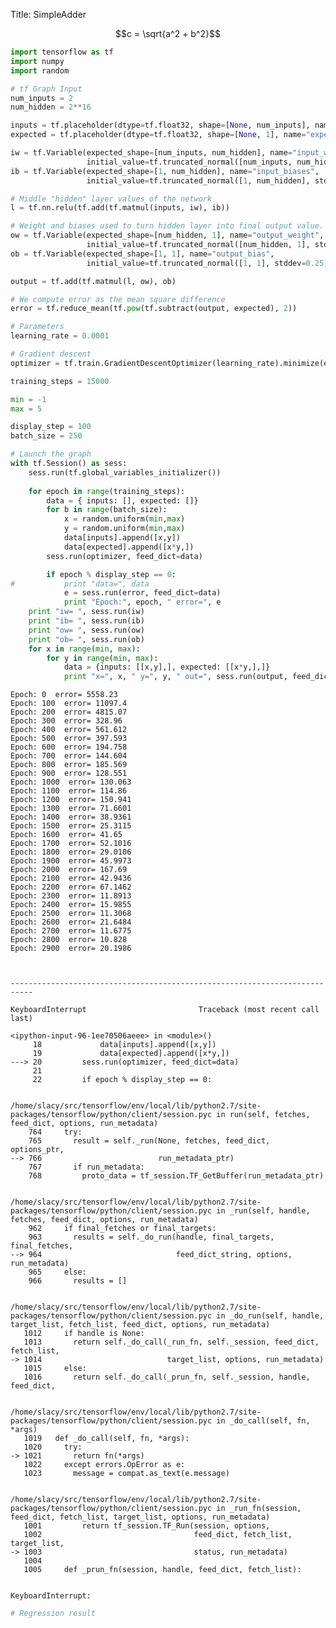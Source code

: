 Title: SimpleAdder

$$c = \sqrt{a^2 + b^2}$$


```python
import tensorflow as tf
import numpy
import random
```


```python
# tf Graph Input
num_inputs = 2
num_hidden = 2**16

inputs = tf.placeholder(dtype=tf.float32, shape=[None, num_inputs], name="inputs")
expected = tf.placeholder(dtype=tf.float32, shape=[None, 1], name="expected")

iw = tf.Variable(expected_shape=[num_inputs, num_hidden], name="input_weights", 
                 initial_value=tf.truncated_normal([num_inputs, num_hidden], stddev=0.25))
ib = tf.Variable(expected_shape=[1, num_hidden], name="input_biases", 
                 initial_value=tf.truncated_normal([1, num_hidden], stddev=0.25))

# Middle "hidden" layer values of the network 
l = tf.nn.relu(tf.add(tf.matmul(inputs, iw), ib))

# Weight and biases used to turn hidden layer into final output value. 
ow = tf.Variable(expected_shape=[num_hidden, 1], name="output_weight", 
                 initial_value=tf.truncated_normal([num_hidden, 1], stddev=0.25))
ob = tf.Variable(expected_shape=[1, 1], name="output_bias", 
                 initial_value=tf.truncated_normal([1, 1], stddev=0.25))

output = tf.add(tf.matmul(l, ow), ob)

# We compute error as the mean square difference 
error = tf.reduce_mean(tf.pow(tf.subtract(output, expected), 2))
```


```python
# Parameters
learning_rate = 0.0001 

# Gradient descent
optimizer = tf.train.GradientDescentOptimizer(learning_rate).minimize(error)
```


```python
training_steps = 15000

min = -1
max = 5

display_step = 100
batch_size = 250

# Launch the graph
with tf.Session() as sess:
    sess.run(tf.global_variables_initializer())
    
    for epoch in range(training_steps):
        data = { inputs: [], expected: []}
        for b in range(batch_size):
            x = random.uniform(min,max)
            y = random.uniform(min,max)
            data[inputs].append([x,y])
            data[expected].append([x*y,])
        sess.run(optimizer, feed_dict=data)

        if epoch % display_step == 0:
#           print "data=", data 
            e = sess.run(error, feed_dict=data)
            print "Epoch:", epoch, " error=", e
    print "iw= ", sess.run(iw)
    print "ib= ", sess.run(ib)
    print "ow= ", sess.run(ow)
    print "ob= ", sess.run(ob)
    for x in range(min, max):
        for y in range(min, max):
            data = {inputs: [[x,y],], expected: [[x*y,],]}
            print "x=", x, " y=", y, " out=", sess.run(output, feed_dict=data)
```

    Epoch: 0  error= 5558.23
    Epoch: 100  error= 11097.4
    Epoch: 200  error= 4815.07
    Epoch: 300  error= 328.96
    Epoch: 400  error= 561.612
    Epoch: 500  error= 397.593
    Epoch: 600  error= 194.758
    Epoch: 700  error= 144.604
    Epoch: 800  error= 185.569
    Epoch: 900  error= 128.551
    Epoch: 1000  error= 130.063
    Epoch: 1100  error= 114.86
    Epoch: 1200  error= 150.941
    Epoch: 1300  error= 71.6601
    Epoch: 1400  error= 38.9361
    Epoch: 1500  error= 25.3115
    Epoch: 1600  error= 41.65
    Epoch: 1700  error= 52.1016
    Epoch: 1800  error= 29.0106
    Epoch: 1900  error= 45.9973
    Epoch: 2000  error= 167.69
    Epoch: 2100  error= 42.9436
    Epoch: 2200  error= 67.1462
    Epoch: 2300  error= 11.8913
    Epoch: 2400  error= 15.9855
    Epoch: 2500  error= 11.3068
    Epoch: 2600  error= 21.6484
    Epoch: 2700  error= 11.6775
    Epoch: 2800  error= 10.828
    Epoch: 2900  error= 20.1986



    ---------------------------------------------------------------------------

    KeyboardInterrupt                         Traceback (most recent call last)

    <ipython-input-96-1ee70506aeee> in <module>()
         18             data[inputs].append([x,y])
         19             data[expected].append([x*y,])
    ---> 20         sess.run(optimizer, feed_dict=data)
         21 
         22         if epoch % display_step == 0:


    /home/slacy/src/tensorflow/env/local/lib/python2.7/site-packages/tensorflow/python/client/session.pyc in run(self, fetches, feed_dict, options, run_metadata)
        764     try:
        765       result = self._run(None, fetches, feed_dict, options_ptr,
    --> 766                          run_metadata_ptr)
        767       if run_metadata:
        768         proto_data = tf_session.TF_GetBuffer(run_metadata_ptr)


    /home/slacy/src/tensorflow/env/local/lib/python2.7/site-packages/tensorflow/python/client/session.pyc in _run(self, handle, fetches, feed_dict, options, run_metadata)
        962     if final_fetches or final_targets:
        963       results = self._do_run(handle, final_targets, final_fetches,
    --> 964                              feed_dict_string, options, run_metadata)
        965     else:
        966       results = []


    /home/slacy/src/tensorflow/env/local/lib/python2.7/site-packages/tensorflow/python/client/session.pyc in _do_run(self, handle, target_list, fetch_list, feed_dict, options, run_metadata)
       1012     if handle is None:
       1013       return self._do_call(_run_fn, self._session, feed_dict, fetch_list,
    -> 1014                            target_list, options, run_metadata)
       1015     else:
       1016       return self._do_call(_prun_fn, self._session, handle, feed_dict,


    /home/slacy/src/tensorflow/env/local/lib/python2.7/site-packages/tensorflow/python/client/session.pyc in _do_call(self, fn, *args)
       1019   def _do_call(self, fn, *args):
       1020     try:
    -> 1021       return fn(*args)
       1022     except errors.OpError as e:
       1023       message = compat.as_text(e.message)


    /home/slacy/src/tensorflow/env/local/lib/python2.7/site-packages/tensorflow/python/client/session.pyc in _run_fn(session, feed_dict, fetch_list, target_list, options, run_metadata)
       1001         return tf_session.TF_Run(session, options,
       1002                                  feed_dict, fetch_list, target_list,
    -> 1003                                  status, run_metadata)
       1004 
       1005     def _prun_fn(session, handle, feed_dict, fetch_list):


    KeyboardInterrupt: 



```python
# Regression result
```


```python

```


```python

```
